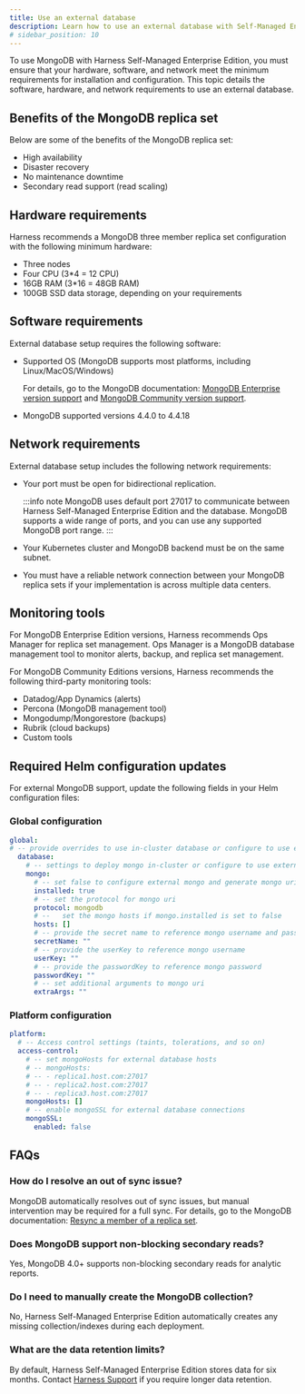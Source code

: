 ```yaml
---
title: Use an external database
description: Learn how to use an external database with Self-Managed Enterprise Edition installations. 
# sidebar_position: 10
---
```


To use MongoDB with Harness Self-Managed Enterprise Edition, you must ensure that your hardware, software, and network meet the minimum requirements for installation and configuration. This topic details the software, hardware, and network requirements to use an external database.

## Benefits of the MongoDB replica set

Below are some of the benefits of the MongoDB replica set:

- High availability
- Disaster recovery
- No maintenance downtime
- Secondary read support (read scaling)

## Hardware requirements

Harness recommends a MongoDB three member replica set configuration with the following minimum hardware:

- Three nodes
- Four CPU (3*4 = 12 CPU)
- 16GB RAM (3*16 = 48GB RAM)
- 100GB SSD data storage, depending on your requirements

## Software requirements

External database setup requires the following software:

- Supported OS (MongoDB supports most platforms, including Linux/MacOS/Windows)

    For details, go to the MongoDB documentation: [MongoDB Enterprise version support](https://www.mongodb.com/docs/v4.4/administration/install-enterprise/) and [MongoDB Community version support](https://www.mongodb.com/docs/v4.4/administration/install-community/).

- MongoDB supported versions 4.4.0 to 4.4.18

## Network requirements

External database setup includes the following network requirements:

- Your port must be open for bidirectional replication.

  :::info note
  MongoDB uses default port 27017 to communicate between Harness Self-Managed Enterprise Edition and the database. MongoDB supports a wide range of ports, and you can use any supported MongoDB port range.
  :::

- Your Kubernetes cluster and MongoDB backend must be on the same subnet.

- You must have a reliable network connection between your MongoDB replica sets if your implementation is across multiple data centers.

## Monitoring tools

For MongoDB Enterprise Edition versions, Harness recommends Ops Manager for replica set management. Ops Manager is a MongoDB database management tool to monitor alerts, backup, and replica set management.

For MongoDB Community Editions versions, Harness recommends the following third-party monitoring tools: 

- Datadog/App Dynamics (alerts)
- Percona (MongoDB management tool)
- Mongodump/Mongorestore (backups)
- Rubrik (cloud backups)
- Custom tools

## Required Helm configuration updates

For external MongoDB support, update the following fields in your Helm configuration files:

### Global configuration

```yaml
global:
# -- provide overrides to use in-cluster database or configure to use external databases
  database:
    # -- settings to deploy mongo in-cluster or configure to use external mongo source
    mongo:
      # -- set false to configure external mongo and generate mongo uri protocol://hosts?extraArgs
      installed: true
      # -- set the protocol for mongo uri
      protocol: mongodb
      # --   set the mongo hosts if mongo.installed is set to false
      hosts: []
      # -- provide the secret name to reference mongo username and password
      secretName: ""
      # -- provide the userKey to reference mongo username
      userKey: ""
      # -- provide the passwordKey to reference mongo password
      passwordKey: ""
      # -- set additional arguments to mongo uri
      extraArgs: ""
```

### Platform configuration

```yaml
platform:
  # -- Access control settings (taints, tolerations, and so on)
  access-control:
    # -- set mongoHosts for external database hosts
    # -- mongoHosts:
    # -- - replica1.host.com:27017
    # -- - replica2.host.com:27017
    # -- - replica3.host.com:27017
    mongoHosts: []
    # -- enable mongoSSL for external database connections
    mongoSSL:
      enabled: false
```

## FAQs

### How do I resolve an out of sync issue?

MongoDB automatically resolves out of sync issues, but manual intervention may be required for a full sync. For details, go to the MongoDB documentation: [Resync a member of a replica set](https://www.mongodb.com/docs/v4.4/tutorial/resync-replica-set-member/).

### Does MongoDB support non-blocking secondary reads?

Yes, MongoDB 4.0+ supports non-blocking secondary reads for analytic reports.

### Do I need to manually create the MongoDB collection?

No, Harness Self-Managed Enterprise Edition automatically creates any missing collection/indexes during each deployment.

### What are the data retention limits?

By default, Harness Self-Managed Enterprise Edition stores data for six months. Contact [Harness Support](mailto:support@harness.io) if you require longer data retention.
